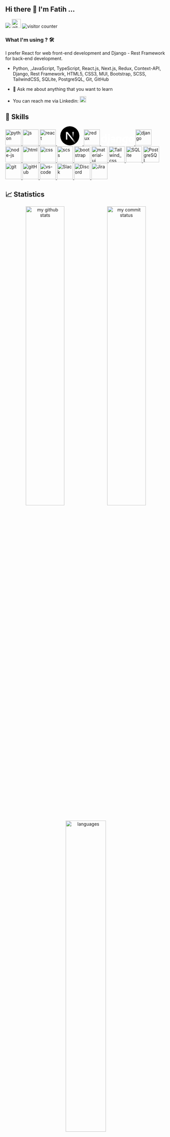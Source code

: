 ## Hi there 👋  I'm Fatih ...

[![](https://img.shields.io/badge/linkedin-%230077B5.svg?&style=for-the-badge&logo=linkedin&logoColor=white)](https://www.linkedin.com/in/fatih-gunaydin/)
<a href="https://fire-blog-app-milestone.vercel.app/" target="_blank"> <img src="https://user-images.githubusercontent.com/94930605/160260064-ff3aa908-cbfd-4350-ab28-a26a0b7a1819.png" alt="github_pages" height="28.5"/></a> <img src="https://komarev.com/ghpvc/?username=FatihG34" alt="visitor counter"/>
<!-- [![](https://img.shields.io/badge/linkedin-%230077B5.svg?&style=for-the-badge&logo=linkedin&logoColor=white)](https://www.linkedin.com/in/fatih-gunaydin/)
<a href="https://fatihg34.github.io/" target="_blank"> <img src="https://user-images.githubusercontent.com/94930605/160260064-ff3aa908-cbfd-4350-ab28-a26a0b7a1819.png" alt="github_pages" height="28.5"/></a> <img src="https://komarev.com/ghpvc/?username=FatihG34" alt="visitor counter"/> -->

<!-- <p align="left">  </p> -->

### What I'm using ? 🛠 

I prefer React  for web front-end development and Django - Rest Framework for back-end development.
<br/>

- Python, ,JavaScript, TypeScript, React.js, Next.js, Redux, Context-API, Django, Rest Framework, HTML5, CSS3, MUI, Bootstrap, SCSS, TailwindCSS, SQLite, PostgreSQL, Git, GitHub

- 💬 Ask  me about anything that you want to learn

- You can reach me via Linkedin:  <a href="https://www.linkedin.com/in/fatih-gunaydin/" target="_blank"> <img src="https://img.shields.io/badge/linkedin-%230077B5.svg?&style=for-the-badge&logo=linkedin&logoColor=white" alt="Linkedin" height="20"/></a>


## 🚀 Skills
<p>
 <a href="#" target="_blank"> <img src="https://s3.dualstack.us-east-2.amazonaws.com/pythondotorg-assets/media/community/logos/python-logo-only.png" alt="python" height="50"/> </a>  
 <a href="#" target="_blank"> <img src="https://cdn.icon-icons.com/icons2/2108/PNG/512/javascript_icon_130900.png" alt="js" height="50"/> </a> 
 <a href="#" target="_blank"> <img src="https://cdn.icon-icons.com/icons2/2415/PNG/512/react_original_wordmark_logo_icon_146375.png" alt="react" width="50"/> </a> 
 <a href="#" target="_blank"> <svg aria-label="Next.js logomark" class="next-mark_root__iLw9v" height="60" role="img" viewBox="0 0 180 180" width="80"><mask height="180" id=":R0:mask0_408_134" maskUnits="userSpaceOnUse" style="mask-type:alpha" width="180" x="0" y="0"><circle cx="90" cy="90" fill="black" r="90"></circle></mask><g mask="url(#:R0:mask0_408_134)"><circle cx="90" cy="90" data-circle="true" fill="black" r="90"></circle><path d="M149.508 157.52L69.142 54H54V125.97H66.1136V69.3836L139.999 164.845C143.333 162.614 146.509 160.165 149.508 157.52Z" fill="url(#:R0:paint0_linear_408_134)"></path><rect fill="url(#:R0:paint1_linear_408_134)" height="72" width="12" x="115" y="54"></rect></g><defs><linearGradient gradientUnits="userSpaceOnUse" id=":R0:paint0_linear_408_134" x1="109" x2="144.5" y1="116.5" y2="160.5"><stop stop-color="white"></stop><stop offset="1" stop-color="white" stop-opacity="0"></stop></linearGradient><linearGradient gradientUnits="userSpaceOnUse" id=":R0:paint1_linear_408_134" x1="121" x2="120.799" y1="54" y2="106.875"><stop stop-color="white"></stop><stop offset="1" stop-color="white" stop-opacity="0"></stop></linearGradient></defs></svg> </a> 
 <!-- <a href="#" target="_blank"> <img src="https://www.pngkit.com/png/detail/373-3738691_react-native-svg-transformer-allows-you-import-svg.png" alt="react-native" width="50"/> </a>  -->
 <a href="#" target="_blank"> <img src="https://upload.wikimedia.org/wikipedia/commons/4/49/Redux.png" alt="redux" height="50"/> </a> 
  <a href="#" target="_blank"> <svg xmlns="http://www.w3.org/2000/svg" xmlns:xlink="http://www.w3.org/1999/xlink" xmlns:sketch="http://www.bohemiancoding.com/sketch/ns" width="104px" height="36px" viewBox="0 0 104 36" version="1.1">
    <title>logo-django</title>
    <description>Created with Sketch (http://www.bohemiancoding.com/sketch)</description>
    <defs/>
    <g id="Page-1" stroke="none" stroke-width="1" fill="none" fill-rule="evenodd" sketch:type="MSPage">
        <g id="logo-django" sketch:type="MSArtboardGroup" transform="translate(-8.000000, -5.000000)" fill="#FFFFFF">
            <path d="M20.2602817,5 L25.9509859,5 L25.9509859,31.0824248 C23.0360563,31.6338042 20.8901408,31.8507285 18.5684507,31.8507285 C11.6180282,31.8434735 8,28.7383366 8,22.7747325 C8,17.0287781 11.8377465,13.2997118 17.7847887,13.2997118 C18.7076056,13.2997118 19.4107042,13.3722617 20.2602817,13.5899115 L20.2602817,5 L20.2602817,5 Z M20.2602817,18.1242821 C19.5938028,17.9066323 19.044507,17.8340823 18.3414085,17.8340823 C15.4630986,17.8340823 13.8005634,19.5897906 13.8005634,22.6666331 C13.8005634,25.6622196 15.3898592,27.316358 18.3047887,27.316358 C18.9346479,27.316358 19.4473239,27.2808085 20.2602817,27.1719836 L20.2602817,18.1242821 L20.2602817,18.1242821 Z M34.9960563,13.6987364 L34.9960563,26.7577235 C34.9960563,31.2550936 34.6591549,33.417807 33.6704225,35.2823401 C32.7476056,37.0750489 31.531831,38.2053768 29.0197183,39.453961 L23.7391549,36.9654985 C26.2512676,35.7981701 27.4670423,34.7665101 28.2433803,33.1921767 C29.056338,31.5822938 29.3126761,29.7177606 29.3126761,24.8133855 L29.3126761,13.6987364 L34.9960563,13.6987364 Z M29.3126761,5.02901997 L35.0033803,5.02901997 L35.0033803,10.8112493 L29.3126761,10.8112493 L29.3126761,5.02901997 Z M38.4302535,14.9828702 C40.9430986,13.8148163 43.3453521,13.2997118 45.9673239,13.2997118 C48.8895775,13.2997118 50.8077183,14.0687411 51.6580282,15.5705246 C52.1340845,16.4121037 52.2878873,17.5076077 52.2878873,19.8509704 L52.2878873,31.2993491 C49.7398873,31.6620987 46.5239437,31.922553 44.1649014,31.922553 C39.3970141,31.922553 37.2584225,30.2756696 37.2584225,26.6198787 C37.2584225,22.6659076 40.1008451,20.8376494 47.079831,20.2565245 L47.079831,19.0159207 C47.079831,17.9929667 46.559831,17.6229621 45.124338,17.6229621 C43.0223662,17.6229621 40.6567324,18.2106165 38.4375775,19.3423954 L38.4302535,14.9828702 Z M47.336169,23.9420608 C43.571662,24.3048105 42.3485634,24.8931904 42.3485634,26.3579734 C42.3485634,27.4549284 43.051662,27.9693073 44.604338,27.9693073 C45.4539155,27.9693073 46.2302535,27.8967574 47.3354366,27.7153826 L47.3354366,23.9420608 L47.336169,23.9420608 Z M55.056338,14.5765906 C58.4180282,13.6987364 61.1857465,13.2997118 63.9908169,13.2997118 C66.9057465,13.2997118 69.0157746,13.9599162 70.2674366,15.2367949 C71.4458592,16.4411237 71.8208451,17.7615324 71.8208451,20.5764696 L71.8208451,31.6258237 L66.1294085,31.6258237 L66.1294085,20.8013744 C66.1294085,18.6393866 65.3896901,17.8340823 63.3616901,17.8340823 C62.5846197,17.8340823 61.8822535,17.9066323 60.7397183,18.2403619 L60.7397183,31.6265492 L55.056338,31.6265492 L55.056338,14.5765906 Z M74.0326761,34.7012152 C76.0240563,35.7241692 78.0169014,36.1964692 80.1261972,36.1964692 C83.8540845,36.1964692 85.4433803,34.6946857 85.4433803,31.1107193 L85.4433803,31.0018944 C84.3374648,31.5460188 83.223493,31.7716491 81.7513803,31.7716491 C76.764507,31.7716491 73.5932394,28.5141573 73.5932394,23.3558574 C73.5932394,16.9496987 78.2878873,13.3294573 86.5932394,13.3294573 C89.0321127,13.3294573 91.2878873,13.583382 94.0189859,14.1347615 L92.0708169,18.1975575 C90.5562254,17.9073578 91.9463099,18.1540275 90.804507,18.0452026 L90.804507,18.6328571 L90.8777465,21.0124947 L90.9136338,24.0886117 C90.9509859,24.8583664 90.9509859,25.6259447 90.988338,26.3956994 L90.988338,27.9330324 C90.988338,32.7648576 90.5774648,35.0291409 89.3616901,36.900929 C87.5892958,39.6425908 84.5212958,41 80.1620845,41 C77.943662,41 76.0240563,40.6727998 74.0326761,39.9030451 L74.0326761,34.7012152 L74.0326761,34.7012152 Z M85.3335211,17.8703573 L85.1504225,17.8703573 L84.7395493,17.8703573 C83.6336338,17.8340823 82.3380282,18.1242821 81.4510986,18.6756615 C80.0895775,19.4446908 79.3872113,20.8376494 79.3872113,22.8110074 C79.3872113,25.6252192 80.7934085,27.2365531 83.3055211,27.2365531 C84.0811268,27.2365531 84.7117183,27.0921787 85.4441127,26.8738034 L85.4441127,26.4667983 L85.4441127,24.9294653 C85.4441127,24.269261 85.4067606,23.5365067 85.4067606,22.7674775 L85.3708732,20.17019 L85.3335211,18.3056569 L85.3335211,17.8703573 Z M102.84507,13.2271619 C108.528451,13.2271619 112,16.7748534 112,22.5208077 C112,28.4118619 108.382704,32.1039278 102.617296,32.1039278 C96.9265915,32.1039278 93.4176901,28.5569618 93.4176901,22.8480079 C93.4272113,16.9199532 97.044507,13.2271619 102.84507,13.2271619 Z M102.727887,27.5623023 C104.910423,27.5623023 106.199437,25.7710445 106.199437,22.6586526 C106.199437,19.5825356 104.94631,17.7542774 102.765239,17.7542774 C100.509465,17.7542774 99.2189859,19.5462607 99.2189859,22.6586526 C99.2189859,25.7710445 100.516056,27.5623023 102.727887,27.5623023 L102.727887,27.5623023 Z M102.727887,27.5623023" id="Shape" sketch:type="MSShapeGroup"/>
        </g>
    </g>
</svg> </a> 
  <a href="#" target="_blank"> <img src="https://www.django-rest-framework.org/img/logo.png" alt="django" height="50"/> </a> 
 <a href="#" target="_blank"> <img src="https://cdn.icon-icons.com/icons2/2415/PNG/512/nodejs_original_logo_icon_146411.png" alt="node-js" height="50"/> </a> 
 <!-- <a href="#" target="_blank"> <img src="https://miro.medium.com/max/875/0*r1BTGwo9cd8IGNQQ.jpeg" alt="express" height="50" /> </a>  -->
 <a href="#" target="_blank"> <img src="https://upload.wikimedia.org/wikipedia/commons/thumb/6/61/HTML5_logo_and_wordmark.svg/800px-HTML5_logo_and_wordmark.svg.png" alt="html" height="50"/> </a> 
 <a href="#" target="_blank"> <img src="https://upload.wikimedia.org/wikipedia/commons/thumb/d/d5/CSS3_logo_and_wordmark.svg/800px-CSS3_logo_and_wordmark.svg.png" alt="css" height="50"/> </a> 
 <a href="#" target="_blank"> <img src="https://upload.wikimedia.org/wikipedia/commons/thumb/9/96/Sass_Logo_Color.svg/1200px-Sass_Logo_Color.svg.png" alt="scss" height="50"/> </a> 
 <a href="#" target="_blank"> <img src="https://upload.wikimedia.org/wikipedia/commons/thumb/b/b2/Bootstrap_logo.svg/512px-Bootstrap_logo.svg.png" alt="bootstrap" height="50"/> </a>
 <a href="#" target="_blank"> <img src="https://mui.com/static/logo.png" alt="material-ui" height="50"/> </a>
 <a href="#" target="_blank"> <img src="https://upload.wikimedia.org/wikipedia/commons/thumb/d/d5/Tailwind_CSS_Logo.svg/768px-Tailwind_CSS_Logo.svg.png" alt="Tailwind_css" height="50"/> </a> 
 <!-- <a href="#" target="_blank"> <img src="https://cdn.icon-icons.com/icons2/2415/PNG/512/mysql_original_wordmark_logo_icon_146417.png" alt="MySQL" height="50"/> </a>  -->
 <a href="#" target="_blank"> <img src="https://upload.wikimedia.org/wikipedia/commons/thumb/3/38/SQLite370.svg/1200px-SQLite370.svg.png" alt="SQLite" height="50"/> </a> 
 <a href="#" target="_blank"> <img src="https://www.vectorlogo.zone/logos/postgresql/postgresql-ar21.svg" alt="PostgreSQL" height="50"/> </a> 
 <!-- <a href="#" target="_blank"> <img src="https://www.vectorlogo.zone/logos/mongodb/mongodb-ar21.svg" alt="MongoDB" height="50"/> </a>  -->
 <a href="#" target="_blank"> <img src="https://www.vectorlogo.zone/logos/git-scm/git-scm-icon.svg" alt="git" height="50"/> </a> 
 <a href="#" target="_blank"> <img src="https://github.githubassets.com/images/modules/logos_page/Octocat.png" alt="gitHub" height="50"/> </a>
 <a href="#" target="_blank"> <img src="https://cdn.icon-icons.com/icons2/2107/PNG/512/file_type_vscode_icon_130084.png" alt="vs-code" height="50"/> </a>
 <a href="#" target="_blank"> <img src="https://user-images.githubusercontent.com/94930605/160258720-2a39e2f4-cb61-4b1a-9303-db050ffaa003.png" alt='Slack' height="50"/> </a> 
 <a href="#" target="_blank"> <img src="https://logodownload.org/wp-content/uploads/2017/11/discord-logo-4-1.png" alt='Discord' height="50"/> </a> 
 <a href="#" target="_blank"> <img src="https://cdn.worldvectorlogo.com/logos/jira-1.svg" alt='Jira' height="50"/> </a>
</p>

## 📈 Statistics
<p align="center">
<img src="https://github-readme-stats.vercel.app/api?username=FatihG34&theme=chartreuse-dark&show_icons=true" alt="my github stats" width="49%"/>&nbsp;
<img src="https://github-readme-streak-stats.herokuapp.com/?user=FatihG34&theme=chartreuse-dark&show_icons=true" alt="my commit status" width="49%" /> </p>
<p align="center"> <img src="https://github-readme-stats.vercel.app/api/top-langs/?username=FatihG34&theme=chartreuse-dark&layout=compact" alt="languages" width="50%" > </p>
